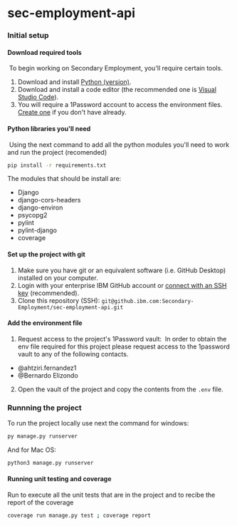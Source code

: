 # sec-employment-api
### Initial setup
#### Download required tools
​
To begin working on Secondary Employment, you'll require certain tools.
​
1. Download and install [Python (version)](https://www.python.org/downloads/).
2. Download and install a code editor (the recommended one is [Visual Studio Code](https://code.visualstudio.com/)).
3. You will require a 1Password account to access the environment files. [Create one](https://1password.com/ibm/) if you don't have already.
​
#### Python libraries you'll need
​
Using the next command to add all the python modules you'll need to work and run the project (recomended)
```bash
pip install -r requirements.txt
```

The modules that should be install are:
- Django
- django-cors-headers
- django-environ
- psycopg2
- pylint
- pylint-django
- coverage 

#### Set up the project with git

1. Make sure you have git or an equivalent software (i.e. GitHub Desktop) installed on your computer.
2. Login with your enterprise IBM GitHub account or [connect with an SSH key](https://docs.github.com/en/enterprise-server@3.2/authentication/connecting-to-github-with-ssh) (recommended).
3. Clone this repository (SSH): `git@github.ibm.com:Secondary-Employment/sec-employment-api.git`

#### Add the environment file

1. Request access to the project's 1Password vault:
​
In order to obtain the env file required for this project please request access to the 1password vault to any of the following contacts.
​
- @ahtziri.fernandez1
- @Bernardo Elizondo
​
2. Open the vault of the project and copy the contents from the `.env` file.


### Runnning the project

To run the project locally use next the command for windows:
```bash
py manage.py runserver
```
And for Mac OS:
```bash
python3 manage.py runserver
```
#### Running unit testing and coverage

Run to execute all the unit tests that are in the project and to recibe the report of the coverage
```bash
coverage run manage.py test ; coverage report   
```
